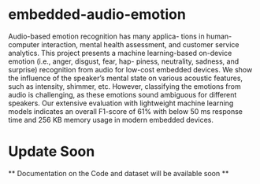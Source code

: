 # embedded-audio-emotion

Audio-based emotion recognition has many applica- tions in human-computer interaction, mental health assessment, and customer service analytics. This project presents a machine learning-based on-device emotion (i.e., anger, disgust, fear, hap- piness, neutrality, sadness, and surprise) recognition from audio for low-cost embedded devices. We show the influence of the speaker’s mental state on various acoustic features, such as intensity, shimmer, etc. However, classifying the emotions from audio is challenging, as these emotions sound ambiguous for different speakers. Our extensive evaluation with lightweight machine learning models indicates an overall F1-score of 61% with below 50 ms response time and 256 KB memory usage in modern embedded devices.

# Update Soon
** Documentation on the Code and dataset will be available soon **
